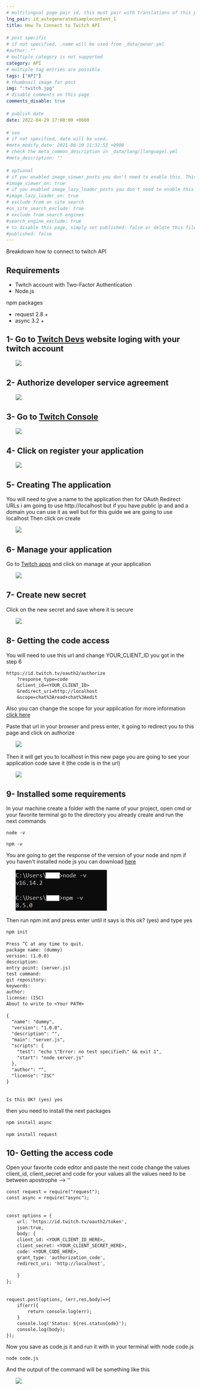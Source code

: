 ```yaml
---
# multilingual page pair id, this must pair with translations of this page. (This name must be unique)
lng_pair: id_autogeneratedsamplecontent_1
title: How To Connect to Twitch API

# post specific
# if not specified, .name will be used from _data/owner.yml
#author: ""
# multiple category is not supported
category: API
# multiple tag entries are possible
tags: ["API"]
# thumbnail image for post
img: ":twitch.jpg"
# disable comments on this page
comments_disable: true

# publish date
date: 2022-04-29 17:00:00 +0600

# seo
# if not specified, date will be used.
#meta_modify_date: 2021-08-10 11:32:53 +0900
# check the meta_common_description in _data/lang/[language].yml
#meta_description: ""

# optional
# if you enabled image_viewer_posts you don't need to enable this. This is only if image_viewer_posts = false
#image_viewer_on: true
# if you enabled image_lazy_loader_posts you don't need to enable this. This is only if image_lazy_loader_posts = false
#image_lazy_loader_on: true
# exclude from on site search
#on_site_search_exclude: true
# exclude from search engines
#search_engine_exclude: true
# to disable this page, simply set published: false or delete this file
#published: false
---
```


Breakdown how to connect to twitch API

## Requirements 

- Twitch account with Two-Factor Authentication
- Node.js

npm packages
- request 2.8 +
- async 3.2 +


## 1- Go to [Twitch Devs](https://dev.twitch.tv/) website loging with your twitch account 

<img src="https://i.imgur.com/zaEMZmD.jpg" style="margin-left: 5%" >

## 2- Authorize developer service agreement

<img src="https://i.imgur.com/N4cOVdZ.jpg" style="margin-left: 5%" >

## 3- Go to [Twitch Console](https://dev.twitch.tv/console)

<img src="https://i.imgur.com/sKNQQTH.jpg" style="margin-left: 5%" >

## 4- Click on register your application 
<img src="https://i.imgur.com/L8IyxLz.jpg" style="margin-left: 5%" >

## 5- Creating The application

You will need to give a name to the application then for OAuth Redirect URLs i am going to use http://localhost
but if you have public ip and and a domain you can use it as well but for this guide we are going to use localhost
Then click on create 

<img src="https://i.imgur.com/A9calQJ.jpg" style="margin-left: 5%" >


## 6- Manage your application

Go to [Twitch apps](https://dev.twitch.tv/console/apps) and click on manage at your application 

<img src="https://i.imgur.com/aSnd58P.jpg" style="margin-left: 5%" >

## 7- Create new secret

Click on the new secret and save where it is secure

<img src="https://i.imgur.com/lp4A4kf.jpg" style="margin-left: 5%" >


## 8- Getting the code access 
You will need to use this url and change YOUR_CLIENT_ID you got in the step 6

```
https://id.twitch.tv/oauth2/authorize
    ?response_type=code
    &client_id=<YOUR_CLIENT_ID>
    &redirect_uri=http://localhost
    &scope=chat%3Aread+chat%3Aedit
```
Also you can change the scope for your application for more information [click here](https://dev.twitch.tv/docs/authentication/scopes)

Paste that url in your browser and press enter, it going to redirect you to this page and click on authorize

<img src="https://i.imgur.com/BjPNbBr.jpg" style="margin-left: 5%" >

Then it will get you to localhost in this new page you are going to see your application code save it (the code is in the url)

<img src="https://i.imgur.com/r0uTJ3b.jpg" style="margin-left: 5%" >

## 9- Installed some requirements 

In your machine create a folder with the name of your project, open cmd or your favorite terminal go to the directory you already create and run the next commands 

```
node -v
```
```
npm -v
```
You are going to get the response of the version of your node and npm if you haven't installed node js you can download [here](https://nodejs.org/en/download/)

<img src="/assets/img/posts/Twitch_api/twitch_api_version.jpg" style="margin-left: 5%" >

Then run npm init and press enter until it says is this ok? (yes) and type yes

```
npm init

Press ^C at any time to quit.
package name: (dummy)
version: (1.0.0)
description:
entry point: (server.js)
test command:
git repository:
keywords:
author:
license: (ISC)
About to write to <Your PATH>

{
  "name": "dummy",
  "version": "1.0.0",
  "description": "",
  "main": "server.js",
  "scripts": {
    "test": "echo \"Error: no test specified\" && exit 1",
    "start": "node server.js"
  },
  "author": "",
  "license": "ISC"
}


Is this OK? (yes) yes
```
then you need to install the next packages

```
npm install async

npm install request 
```
## 10- Getting the access code 

Open your favorite code editor and paste the next code change the values client_id, client_secret and code for your values all the values need to be between apostrophe --> ''

```
const request = require("request");
const async = require("async");


const options = {
    url: 'https://id.twitch.tv/oauth2/token',
    json:true,
    body: {
    client_id: <YOUR_CLIENT_ID_HERE>,
    client_secret: <YOUR_CLIENT_SECRET_HERE>,
    code: <YOUR_CODE_HERE>,
    grant_type: 'authorization_code',
    redirect_uri: 'http://localhost',

    }
};


request.post(options, (err,res,body)=>{
    if(err){
        return console.log(err);
    }
    console.log('Status: ${res.statusCode}');
    console.log(body);  
});

```

Now you save as code.js it and run it with in your terminal with node code.js

```
node code.js
```

And the output of the command will be something like this 

<img src="https://i.imgur.com/jHYpzTx.jpg" style="margin-left: 5%" >